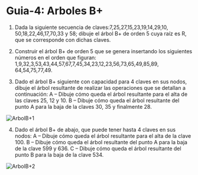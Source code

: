 # Guia-4: Arboles B+

1. Dada la siguiente secuencia de claves:7,25,27,15,23,19,14,29,10, 50,18,22,46,17,70,33 y 58; dibuje el árbol B+ de orden 5 cuya raíz es R, que se corresponde con dichas claves.
   
2. Construir el árbol B+ de orden 5 que se genera insertando los siguientes números en el orden que figuran: 1,9,32,3,53,43,44,57,67,7,45,34,23,12,23,56,73,65,49,85,89, 64,54,75,77,49.
   
3. Dado el árbol B+ siguiente con capacidad para 4 claves en sus nodos, dibuje el árbol resultante de realizar las operaciones que se detallan a continuación:
A – Dibuje cómo queda el árbol resultante para el alta de las claves 25, 12 y 10.
B – Dibuje cómo queda el árbol resultante del punto A para la baja de la claves 30, 35 y finalmente 28.

![ArbolB+1][def1]

4. Dado el árbol B+ de abajo, que puede tener hasta 4 claves en sus nodos:
A – Dibuje cómo queda el árbol resultante para el alta de la clave 100.
B – Dibuje cómo queda el árbol resultante del punto A para la baja de la clave 599 y 636.
C – Dibuje cómo queda el árbol resultante del punto B para la baja de la clave 534.

![ArbolB+2][def2]

[def1]: imagenes/ArbolB1.png
[def2]: imagenes/ArbolB2.png
